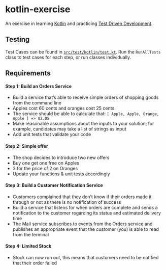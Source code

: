 # kotlin-exercise
An exercise in learning [Kotlin](https://kotlinlang.org/) and practicing [Test Driven Development](https://www.agilealliance.org/glossary/tdd/#q=~(infinite~false~filters~(postType~(~'page~'post~'aa_book~'aa_event_session~'aa_experience_report~'aa_glossary~'aa_research_paper~'aa_video)~tags~(~'tdd))~searchTerm~'~sort~false~sortDirection~'asc~page~1)).

## Testing
Test Cases can be found in [`src/test/kotlin/test.kt`](https://github.com/mkarroqe/kotlin-exercise/blob/main/src/test/kotlin/test.kt). Run the `RunAllTests` class to test cases for each step, or run classes individually.

## Requirements
#### Step 1: Build an Orders Service
- Build a service that’s able to receive simple orders of shopping goods from the
command line
- Apples cost 60 cents and oranges cost 25 cents
- The service should be able to calculate that: `[ Apple, Apple, Orange, Apple ] => $2.05`
- Make reasonable assumptions about the inputs to your solution; for example, candidates may take a list of strings as input
- Add unit tests that validate your code

#### Step 2: Simple offer
- The shop decides to introduce two new offers
- Buy one get one free on Apples
- 3 for the price of 2 on Oranges
- Update your functions & unit tests accordingly 

#### Step 3: Build a Customer Notification Service
- Customers complained that they don’t know if their orders made it through or not as there is no notification of success
- Build a service that listens for when orders are complete and sends a notification to the customer regarding its status and estimated delivery time
- The Mail service subscribes to events from the Orders service and publishes an appropriate event that the customer (you) is able to read from the terminal

#### Step 4: Limited Stock
- Stock can now run out, this means that customers need to be notified that their order failed

